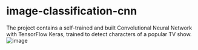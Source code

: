 # image-classification-cnn
The project contains a self-trained and built Convolutional Neural Network with TensorFlow Keras, trained to detect characters of a popular TV show.
![image](https://github.com/user-attachments/assets/951ed216-5552-467e-b1c8-84e1042b463c)
